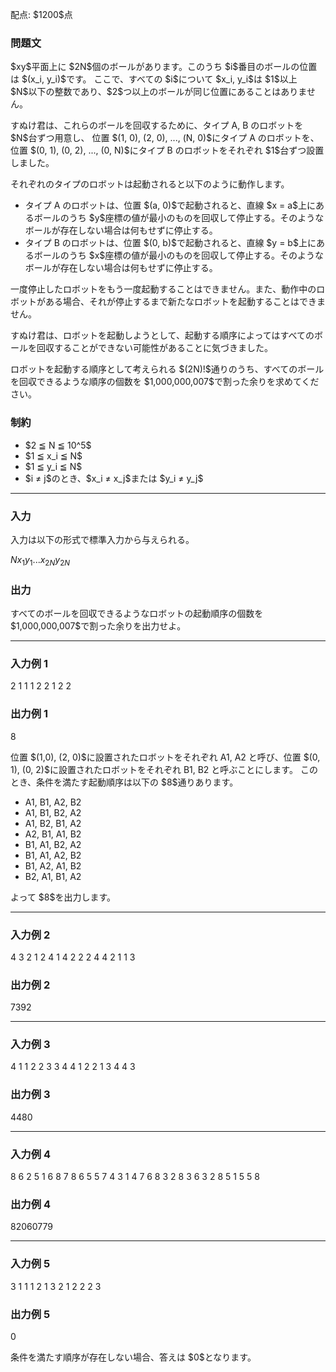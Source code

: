 
<div>

<span>

<span>

<p>
配点: $1200$点
</p>

<div>

<section>

### **問題文**

<p>
$xy$平面上に $2N$個のボールがあります。このうち $i$番目のボールの位置は $(x_i, y_i)$です。
ここで、すべての $i$について $x_i, y_i$は $1$以上 $N$以下の整数であり、$2$つ以上のボールが同じ位置にあることはありません。
</p>

<p>
すぬけ君は、これらのボールを回収するために、タイプ A, B のロボットを $N$台ずつ用意し、
位置 $(1, 0), (2, 0), ..., (N, 0)$にタイプ A のロボットを、位置 $(0, 1), (0, 2), ..., (0, N)$にタイプ B のロボットをそれぞれ $1$台ずつ設置しました。
</p>

<p>
それぞれのタイプのロボットは起動されると以下のように動作します。
</p>

<ul>

<li>
タイプ A のロボットは、位置 $(a, 0)$で起動されると、直線 $x = a$上にあるボールのうち $y$座標の値が最小のものを回収して停止する。そのようなボールが存在しない場合は何もせずに停止する。
</li>

<li>
タイプ B のロボットは、位置 $(0, b)$で起動されると、直線 $y = b$上にあるボールのうち $x$座標の値が最小のものを回収して停止する。そのようなボールが存在しない場合は何もせずに停止する。
</li>

</ul>

<p>
一度停止したロボットをもう一度起動することはできません。また、動作中のロボットがある場合、それが停止するまで新たなロボットを起動することはできません。
</p>

<p>
すぬけ君は、ロボットを起動しようとして、起動する順序によってはすべてのボールを回収することができない可能性があることに気づきました。
</p>

<p>
ロボットを起動する順序として考えられる $(2N)!$通りのうち、すべてのボールを回収できるような順序の個数を $1,000,000,007$で割った余りを求めてください。
</p>

</section>

</div>

<div>

<section>

### **制約**

<ul>

<li>
$2 ≦ N ≦ 10^5$
</li>

<li>
$1 ≦ x_i ≦ N$
</li>

<li>
$1 ≦ y_i ≦ N$
</li>

<li>
$i ≠ j$のとき、$x_i ≠ x_j$または $y_i ≠ y_j$
</li>

</ul>

</section>

</div>

---

<div>

<div>

<section>

### **入力**

<p>
入力は以下の形式で標準入力から与えられる。
</p>

<div>

$N$$x_1$$y_1$$...$$x_{2N}$$y_{2N}$
</div>

</section>

</div>

<div>

<section>

### **出力**

<p>
すべてのボールを回収できるようなロボットの起動順序の個数を $1,000,000,007$で割った余りを出力せよ。
</p>

</section>

</div>

</div>

---

<div>

<section>

### **入力例 1**

<div>

2
1 1
1 2
2 1
2 2

</div>

</section>

</div>

<div>

<section>

### **出力例 1**

<div>

8

</div>

<p>
位置 $(1,0), (2, 0)$に設置されたロボットをそれぞれ A1, A2 と呼び、位置 $(0, 1), (0, 2)$に設置されたロボットをそれぞれ B1, B2 と呼ぶことにします。
このとき、条件を満たす起動順序は以下の $8$通りあります。
</p>

<ul>

<li>
A1, B1, A2, B2
</li>

<li>
A1, B1, B2, A2
</li>

<li>
A1, B2, B1, A2
</li>

<li>
A2, B1, A1, B2
</li>

<li>
B1, A1, B2, A2
</li>

<li>
B1, A1, A2, B2
</li>

<li>
B1, A2, A1, B2
</li>

<li>
B2, A1, B1, A2
</li>

</ul>

<p>
よって $8$を出力します。
</p>

</section>

</div>

---

<div>

<section>

### **入力例 2**

<div>

4
3 2
1 2
4 1
4 2
2 2
4 4
2 1
1 3

</div>

</section>

</div>

<div>

<section>

### **出力例 2**

<div>

7392

</div>

</section>

</div>

---

<div>

<section>

### **入力例 3**

<div>

4
1 1
2 2
3 3
4 4
1 2
2 1
3 4
4 3

</div>

</section>

</div>

<div>

<section>

### **出力例 3**

<div>

4480

</div>

</section>

</div>

---

<div>

<section>

### **入力例 4**

<div>

8
6 2
5 1
6 8
7 8
6 5
5 7
4 3
1 4
7 6
8 3
2 8
3 6
3 2
8 5
1 5
5 8

</div>

</section>

</div>

<div>

<section>

### **出力例 4**

<div>

82060779

</div>

</section>

</div>

---

<div>

<section>

### **入力例 5**

<div>

3
1 1
1 2
1 3
2 1
2 2
2 3

</div>

</section>

</div>

<div>

<section>

### **出力例 5**

<div>

0

</div>

<p>
条件を満たす順序が存在しない場合、答えは $0$となります。
</p>

</section>

</div>

</span>

</span>

</div>
